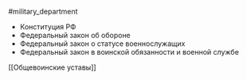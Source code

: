 #military_department 

- Конституция РФ
- Федеральный закон об обороне
- Федеральный закон о статусе военнослужащих
- Федеральный закон в воинской обязанности и военной службе

[[Общевоинские уставы]]